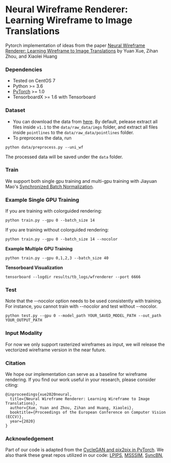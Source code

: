 # Neural Wireframe Renderer: Learning Wireframe to Image Translations
Pytorch implementation of ideas from the paper [Neural Wireframe Renderer: Learning Wireframe to Image Translations](https://arxiv.org/pdf/1912.03840.pdf) by Yuan Xue, Zihan Zhou, and Xiaolei Huang

### Dependencies
* Tested on CentOS 7
* Python >= 3.6
* [PyTorch](https://pytorch.org) >= 1.0
* TensorboardX >= 1.6 with Tensorboard

### Dataset
* You can download the data from [here](https://github.com/huangkuns/wireframe). By default, pelease extract all files inside ``v1.1`` to the ``data/raw_data/imgs`` folder, and extract all files inside ``pointlines``  to the ``data/raw_data/pointlines`` folder.
* To preprocess the data, run
```
python data/preprocess.py --uni_wf
```
The processed data will be saved under the ``data`` folder.


### Train
We support both single gpu training and multi-gpu training with Jiayuan Mao's [Synchronized Batch Normalization](https://github.com/vacancy/Synchronized-BatchNorm-PyTorch).

### Example Single GPU Training
If you are training with colorguided rendering:
```
python train.py --gpu 0 --batch_size 14
```
If you are training without colorguided rendering:
```
python train.py --gpu 0 --batch_size 14 --nocolor
```

**Example Multiple GPU Training**
```
python train.py --gpu 0,1,2,3 --batch_size 40
```

**Tensorboard Visualization**
```
tensorboard --logdir results/tb_logs/wfrenderer --port 6666
```

### Test 
Note that the --nocolor option needs to be used consistently with training. For instance, you cannot train with --nocolor and test without --nocolor.
```
python test.py --gpu 0 --model_path YOUR_SAVED_MODEL_PATH --out_path YOUR_OUTPUT_PATH
```


### Input Modality
For now we only support rasterized wireframes as input, we will release the vectorized wireframe version in the near future.


### Citation
We hope our implementation can serve as a baseline for wireframe rendering. If you find our work useful in your research, please consider citing:
```
@inproceedings{xue2020neural,
  title={Neural Wireframe Renderer: Learning Wireframe to Image Translations},
  author={Xue, Yuan and Zhou, Zihan and Huang, Xiaolei},
  booktitle={Proceedings of the European Conference on Computer Vision (ECCV)},
  year={2020}
}
```

### Acknowledgement
Part of our code is adapted from the [CycleGAN and pix2pix in PyTorch](https://github.com/junyanz/pytorch-CycleGAN-and-pix2pix).
We also thank these great repos utilized in our code: [LPIPS](https://github.com/richzhang/PerceptualSimilarity), [MSSSIM](https://github.com/jorge-pessoa/pytorch-msssim), [SyncBN](https://github.com/vacancy/Synchronized-BatchNorm-PyTorch), 
